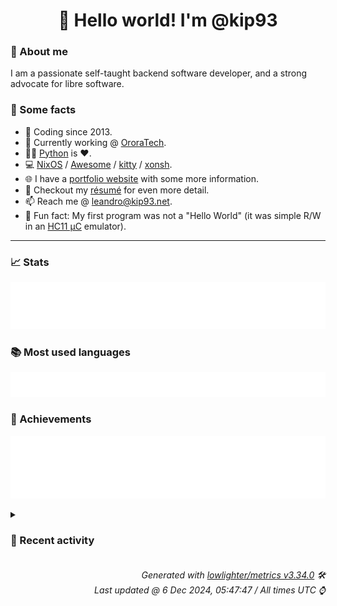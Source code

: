 <!-- README template, populated using this action:
     https://github.com/kip93/kip93/blob/main/.github/workflows/readme.yml. -->

<h1 align="center">👋 Hello world! I'm @kip93</h1> <!-- LOGIN => username -->

### 👤 About me

I am a passionate self-taught backend software developer, and a strong advocate for libre software.


### 💬 Some facts

* 📅 Coding since 2013.
* 💼 Currently working @ [OroraTech](https://ororatech.com/).
* 👨‍💻 [Python](https://github.com/search?q=user%3Akip93&l=python) is ❤️. <!-- LOGIN => username -->
* 💻 [NixOS](https://github.com/NixOS/) /
     [Awesome](https://github.com/awesomeWM/) /
     [kitty](https://github.com/kovidgoyal/kitty/) /
     [xonsh](https://github.com/xonsh/).
* 🌐 I have a [portfolio website](https://kip93.net/) with some more information.
* 📝 Checkout my [résumé](https://kip93.net/resume/) for even more detail.
* 📫 Reach me @ [leandro@kip93.net](mailto:leandro@kip93.net).
* 🎲 Fun fact: My first program was not a "Hello World" (it was simple R/W in an [HC11 µC](https://en.wikipedia.org/wiki/68HC11) emulator).


-----------------------------------------------------------------------------------------------------------------------


### 📈 Stats

![](./stats.svg)


### 📚 Most used languages <!-- by percentage, in decreasing order -->

![](./languages.svg)


### 🏅 Achievements

![](./achievements.svg)


<details> <!-- Last activity -->
<!-- Almost verbatim copy of https://github.com/lowlighter/metrics/blob/latest/source/templates/markdown/partials/activity.ejs, but restructured to be foldable. -->
<summary><h3>📰 Recent activity</h3></summary>

* 💬 Commented on [#10153 git-lfs support](https://github.com/NixOS/nix/issues/10153) from [NixOS/nix](https://github.com/NixOS/nix)
  * *On 4 Dec 2024, 15:44:58*
* ➡️ Pushed 2 commits in [b-camacho/nix](https://github.com/b-camacho/nix) on branch `lfs`
  * [#65f78f7](https://github.com/b-camacho/nix/commit/65f78f7) Fix format
  * [#9a7b14c](https://github.com/b-camacho/nix/commit/9a7b14c) Fix flake path in test
  * *On 4 Dec 2024, 15:42:59*
* ➡️ Pushed 1 commit in [kip93/nix](https://github.com/kip93/nix) on branch `lfs`
  * [#65f78f7](https://github.com/kip93/nix/commit/65f78f7) Fix format
  * *On 4 Dec 2024, 15:42:54*
* ➡️ Pushed 1 commit in [kip93/nix](https://github.com/kip93/nix) on branch `lfs`
  * [#9a7b14c](https://github.com/kip93/nix/commit/9a7b14c) Fix flake path in test
  * *On 4 Dec 2024, 15:40:07*
</details>


<h6 align="right"><em>
    Generated with <a href="https://github.com/lowlighter/metrics/tree/latest/">lowlighter/metrics v3.34.0</a> 🛠️<br> <!-- VERSION => MAJOR.minor.patch -->
    Last updated @ 6 Dec 2024, 05:47:47 / All times UTC ⌚ <!-- meta.generated => DD/MM/YYYY, hh:mm -->
</em></h6>
